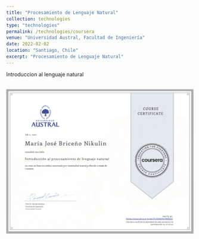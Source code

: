 ```yaml
---
title: "Procesamiento de Lenguaje Natural"
collection: technologies
type: "technologies"
permalink: /technologies/coursera
venue: "Universidad Austral, Facultad de Ingeniería"
date: 2022-02-02
location: "Santiago, Chile"
excerpt: "Procesamiento de Lenguaje Natural"
---
```



<div style="text-align: justify;">Introduccion al lenguaje natural</div>
<br>
<!--more-->
<p align="center">
  <p align="center">
  <img src="/files/nlp.jpg" alt="Certificado NLP">
</p>
